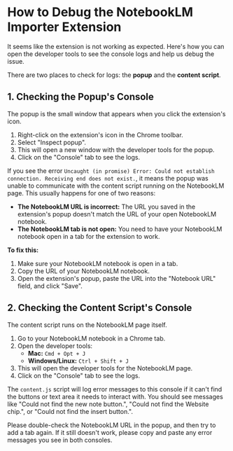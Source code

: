 # How to Debug the NotebookLM Importer Extension

It seems like the extension is not working as expected. Here's how you can open the developer tools to see the console logs and help us debug the issue.

There are two places to check for logs: the **popup** and the **content script**.

## 1. Checking the Popup's Console

The popup is the small window that appears when you click the extension's icon.

1.  Right-click on the extension's icon in the Chrome toolbar.
2.  Select "Inspect popup".
3.  This will open a new window with the developer tools for the popup.
4.  Click on the "Console" tab to see the logs.

If you see the error `Uncaught (in promise) Error: Could not establish connection. Receiving end does not exist.`, it means the popup was unable to communicate with the content script running on the NotebookLM page. This usually happens for one of two reasons:

*   **The NotebookLM URL is incorrect:** The URL you saved in the extension's popup doesn't match the URL of your open NotebookLM notebook.
*   **The NotebookLM tab is not open:** You need to have your NotebookLM notebook open in a tab for the extension to work.

**To fix this:**

1.  Make sure your NotebookLM notebook is open in a tab.
2.  Copy the URL of your NotebookLM notebook.
3.  Open the extension's popup, paste the URL into the "Notebook URL" field, and click "Save".

## 2. Checking the Content Script's Console

The content script runs on the NotebookLM page itself.

1.  Go to your NotebookLM notebook in a Chrome tab.
2.  Open the developer tools:
    *   **Mac:** `Cmd + Opt + J`
    *   **Windows/Linux:** `Ctrl + Shift + J`
3.  This will open the developer tools for the NotebookLM page.
4.  Click on the "Console" tab to see the logs.

The `content.js` script will log error messages to this console if it can't find the buttons or text area it needs to interact with. You should see messages like "Could not find the new note button.", "Could not find the Website chip.", or "Could not find the insert button.".

Please double-check the NotebookLM URL in the popup, and then try to add a tab again. If it still doesn't work, please copy and paste any error messages you see in both consoles.
